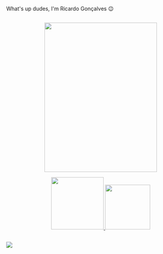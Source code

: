 What's up dudes, I'm Ricardo Gonçalves 😉 

##

<p align="center">
  <img height="400" width="300"; src=https://media.tenor.com/gO_Nf7_7P8gAAAAM/berserk-guts.gif 
</p>
 

<div align="center">
  <a href="https://github.com/desouzarricardo">
  <img height="140cm" src="https://github-readme-stats.vercel.app/api?username=desouzarricardo&show_icons=true&theme=midnight-purple&include_all_commits=true&count_private=true"/>
  <img height="120cm" src="https://github-readme-stats.vercel.app/api/top-langs/?username=desouzarricardo&layout=compact&langs_count=7&theme=midnight-purple"/>
</div>


##  
<a href = "mailto:desouza.ricardog@gmail.com"><img src="https://img.shields.io/badge/-Gmail-%23333?style=for-the-badge&logo=gmail&logoColor=white" target="_blank"></a>


